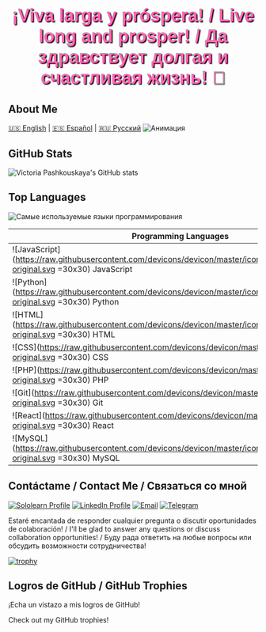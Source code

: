 <!-- Приветствие на трех языках -->
<h1 style="color:#ff69b4; font-family:Arial, sans-serif; text-align:center; font-size:36px; text-shadow: 2px 2px 2px #000000;">¡Viva larga y próspera! / Live long and prosper! / Да здравствует долгая и счастливая жизнь! 🖖</h1>

<!-- Информация о себе -->
## About Me

[:us: English](https://github.com/VictoriaPashkouskaya/VictoriaPashkouskaya/blob/main/About%20me) | [:es: Español](https://github.com/VictoriaPashkouskaya/VictoriaPashkouskaya/blob/main/Sobre%20mi) | [:ru: Русский](https://github.com/VictoriaPashkouskaya/VictoriaPashkouskaya/blob/main/%D0%9E%D0%B1%D0%BE%20%D0%BC%D0%BD%D0%B5)
![Анимация](https://github.com/VictoriaPashkouskaya/VictoriaPashkouskaya/blob/main/ezgif640.gif)


<!-- GitHub Stats -->
## GitHub Stats
![Victoria Pashkouskaya's GitHub stats](https://github-readme-stats.vercel.app/api?username=VictoriaPashkouskaya&show_icons=true&theme=radical&bg_color=000000&text_color=DC143C)

<!-- Top Languages -->
## Top Languages
![Самые используемые языки программирования](https://github-readme-stats.vercel.app/api/top-langs/?username=VictoriaPashkouskaya&layout=compact&bg_color=000000&text_color=DC143C)

| **Programming Languages** | **Graphic Editors** | **Operating Systems** |
|---------------------------|---------------------|-----------------------|
| ![JavaScript](https://raw.githubusercontent.com/devicons/devicon/master/icons/javascript/javascript-original.svg =30x30) JavaScript | ![Photoshop](https://raw.githubusercontent.com/devicons/devicon/master/icons/photoshop/photoshop-line.svg =30x30) Photoshop | ![Windows](https://raw.githubusercontent.com/devicons/devicon/master/icons/windows8/windows8-original.svg =30x30) Windows |
| ![Python](https://raw.githubusercontent.com/devicons/devicon/master/icons/python/python-original.svg =30x30) Python | ![Figma](https://raw.githubusercontent.com/devicons/devicon/master/icons/figma/figma-original.svg =30x30) Figma | ![Linux](https://raw.githubusercontent.com/devicons/devicon/master/icons/linux/linux-original.svg =30x30) Linux |
| ![HTML](https://raw.githubusercontent.com/devicons/devicon/master/icons/html5/html5-original.svg =30x30) HTML | ![Canva](https://raw.githubusercontent.com/devicons/devicon/master/icons/canva/canva-original.svg =30x30) Canva | ![MacOS](https://raw.githubusercontent.com/devicons/devicon/master/icons/apple/apple-original.svg =30x30) MacOS |
| ![CSS](https://raw.githubusercontent.com/devicons/devicon/master/icons/css3/css3-original.svg =30x30) CSS |                     |                       |
| ![PHP](https://raw.githubusercontent.com/devicons/devicon/master/icons/php/php-original.svg =30x30) PHP |                     |                       |
| ![Git](https://raw.githubusercontent.com/devicons/devicon/master/icons/git/git-original.svg =30x30) Git |                     |                       |
| ![React](https://raw.githubusercontent.com/devicons/devicon/master/icons/react/react-original.svg =30x30) React |                     |                       |
| ![MySQL](https://raw.githubusercontent.com/devicons/devicon/master/icons/mysql/mysql-original.svg =30x30) MySQL |                     |                       |



<!-- Contáctame / Contact Me / Связаться со мной -->
## Contáctame / Contact Me / Связаться со мной
[![Sololearn Profile](https://img.shields.io/badge/Sololearn-Profile-green?style=for-the-badge&logo=sololearn)](https://www.sololearn.com/es/profile/31722118)
[![LinkedIn Profile](https://img.shields.io/badge/LinkedIn-Profile-blue?style=for-the-badge&logo=linkedin)](https://www.linkedin.com/in/victoria-pashkouskaya-4ab140280)
[![Email](https://img.shields.io/badge/Email-vika.pashkowskaia%40ukr.net-red?style=for-the-badge&logo=gmail)](mailto:vika.pashkowskaia@ukr.net)
[![Telegram](https://img.shields.io/badge/Telegram-Contact-blue?style=for-the-badge&logo=telegram)](https://t.me/your_telegram_username)

Estaré encantada de responder cualquier pregunta o discutir oportunidades de colaboración! / I'll be glad to answer any questions or discuss collaboration opportunities! / Буду рада ответить на любые вопросы или обсудить возможности сотрудничества!

[![trophy](https://github-profile-trophy.vercel.app/?username=VictoriaPashkouskaya)](https://github.com/ryo-ma/github-profile-trophy)


## Logros de GitHub / GitHub Trophies

¡Echa un vistazo a mis logros de GitHub!

Check out my GitHub trophies!

